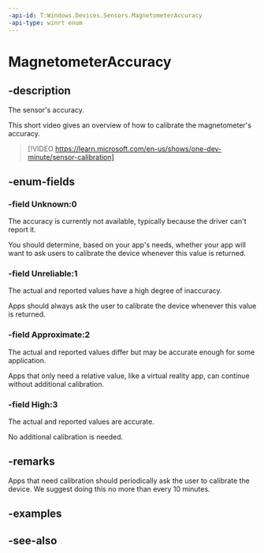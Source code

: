```yaml
---
-api-id: T:Windows.Devices.Sensors.MagnetometerAccuracy
-api-type: winrt enum
---
```


<!-- Enumeration syntax
public enum Windows.Devices.Sensors.MagnetometerAccuracy : int
-->

# MagnetometerAccuracy

## -description
The sensor's accuracy.

This short video gives an overview of how to calibrate the magnetometer's accuracy.

> [!VIDEO https://learn.microsoft.com/en-us/shows/one-dev-minute/sensor-calibration]

## -enum-fields
### -field Unknown:0
The accuracy is currently not available, typically because the driver can't report it.

You should determine, based on your app's needs, whether your app will want to ask users to calibrate the device whenever this value is returned.

### -field Unreliable:1
The actual and reported values have a high degree of inaccuracy.

Apps should always ask the user to calibrate the device whenever this value is returned.

### -field Approximate:2
The actual and reported values differ but may be accurate enough for some application.

Apps that only need a relative value, like a virtual reality app, can continue without additional calibration.

### -field High:3
The actual and reported values are accurate.

No additional calibration is needed.


## -remarks
Apps that need calibration should periodically ask the user to calibrate the device. We suggest doing this no more than every 10 minutes.

## -examples

## -see-also